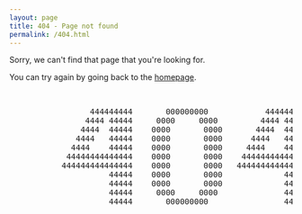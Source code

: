 ```yaml
---
layout: page
title: 404 - Page not found
permalink: /404.html
---
```


Sorry, we can't find that page that you're looking for. 

You can try again by going back to the [homepage](http://www.daniellerch.me).

<br>
<pre>
                 444444444       000000000            444444444 
                4444 44444     0000     0000         4444 44444
               4444  44444    0000       0000       4444  44444
              4444   44444    0000       0000      4444   44444
             4444    44444    0000       0000     4444    44444
            44444444444444    0000       0000    44444444444444
           444444444444444    0000       0000   444444444444444
                     44444    0000       0000             44444
                     44444    0000       0000             44444
                     44444     0000     0000              44444
                     44444       000000000                44444
</pre>
<br><br>

<!--
[<img src="{{ site.baseurl }}/images/404.jpg" alt="Constructocat by https://github.com/jasoncostello" style="width: 400px;"/>]({{ site.baseurl }}/)
-->

